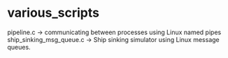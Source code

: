 # various_scripts

pipeline.c -> communicating between processes using Linux named pipes
ship_sinking_msg_queue.c -> Ship sinking simulator using Linux message queues.

